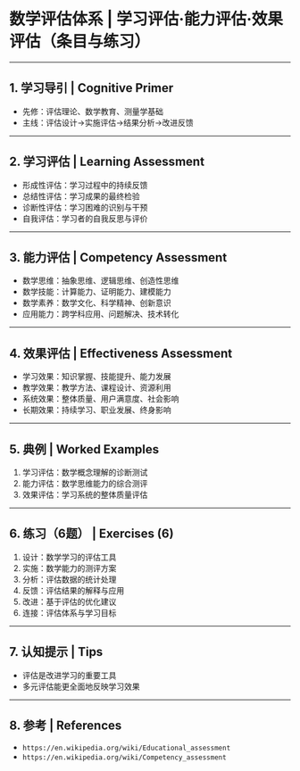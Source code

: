 # 数学评估体系 | 学习评估·能力评估·效果评估（条目与练习）

---

## 1. 学习导引 | Cognitive Primer

- 先修：评估理论、数学教育、测量学基础
- 主线：评估设计→实施评估→结果分析→改进反馈

---

## 2. 学习评估 | Learning Assessment

- 形成性评估：学习过程中的持续反馈
- 总结性评估：学习成果的最终检验
- 诊断性评估：学习困难的识别与干预
- 自我评估：学习者的自我反思与评价

---

## 3. 能力评估 | Competency Assessment

- 数学思维：抽象思维、逻辑思维、创造性思维
- 数学技能：计算能力、证明能力、建模能力
- 数学素养：数学文化、科学精神、创新意识
- 应用能力：跨学科应用、问题解决、技术转化

---

## 4. 效果评估 | Effectiveness Assessment

- 学习效果：知识掌握、技能提升、能力发展
- 教学效果：教学方法、课程设计、资源利用
- 系统效果：整体质量、用户满意度、社会影响
- 长期效果：持续学习、职业发展、终身影响

---

## 5. 典例 | Worked Examples

1) 学习评估：数学概念理解的诊断测试
2) 能力评估：数学思维能力的综合测评
3) 效果评估：学习系统的整体质量评估

---

## 6. 练习（6题） | Exercises (6)

1) 设计：数学学习的评估工具
2) 实施：数学能力的测评方案
3) 分析：评估数据的统计处理
4) 反馈：评估结果的解释与应用
5) 改进：基于评估的优化建议
6) 连接：评估体系与学习目标

---

## 7. 认知提示 | Tips

- 评估是改进学习的重要工具
- 多元评估能更全面地反映学习效果

---

## 8. 参考 | References

- `https://en.wikipedia.org/wiki/Educational_assessment`
- `https://en.wikipedia.org/wiki/Competency_assessment`

